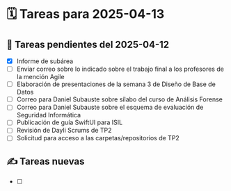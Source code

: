 # 🗓️ Tareas para 2025-04-13

## 🔁 Tareas pendientes del 2025-04-12
- [x] Informe de subárea
- [ ] Enviar correo sobre lo indicado sobre el trabajo final a los profesores de la mención Agile
- [ ] Elaboración de presentaciones de la semana 3 de Diseño de Base de Datos
- [ ] Correo para Daniel Subauste sobre sílabo del curso de Análisis Forense
- [ ] Correo para Daniel Subauste sobre el esquema de evaluación de Seguridad Informática
- [ ] Publicación de guía SwiftUI para ISIL
- [ ] Revisión de Dayli Scrums de TP2
- [ ] Solicitud para acceso a las carpetas/repositorios de TP2

## ✍️ Tareas nuevas
- [ ] 
